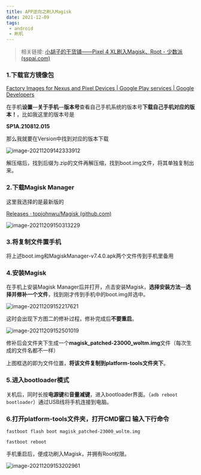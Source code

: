 ```yaml
---
title: APP逆向之刷入Magisk
date: 2021-12-09
tags: 
 - android
 - 刷机
---
```


<!-- truncate -->

> 相关链接: [小胡子的干货铺——Pixel 4 XL刷入Magisk、Root - 少数派 (sspai.com)](https://sspai.com/post/57923#!)

### **1.下载官方镜像包**

[Factory Images for Nexus and Pixel Devices  | Google Play services  | Google Developers](https://developers.google.com/android/images#coral)

在手机**设置**—**关于手机**—**版本号**查看自己手机系统的版本号**下载自己手机对应的版本！**，比如我这里的版本号是

**SP1A.210812.015** 

那么我就要在Version中找到对应的版本下载

![image-20211209142333912](https://img.kuizuo.cn/image-20211209142333912.png)

解压缩后，找到后缀为.zip的文件再解压缩，找到boot.img文件，将其单独复制出来。

### 2.下载Magisk Manager

这里我选择的是最新版的

[Releases · topjohnwu/Magisk (github.com)](https://github.com/topjohnwu/Magisk/releases)

![image-20211209150313229](https://img.kuizuo.cn/image-20211209150313229.png)

### 3.将复制文件置手机

将上述boot.img和MagiskManager-v7.4.0.apk两个文件传到手机里备用

### 4.安装Magisk

在手机上安装Magisk Manager后并打开，点击安装Magisk，**选择安装方法**—**选择并修补一个文件**，找到刚才传到手机中的boot.img并选中。

![image-20211209152217621](https://img.kuizuo.cn/image-20211209152217621.png)

这时会出现下方图二的修补过程，修补完成后**不要重启**。

![image-20211209152501019](https://img.kuizuo.cn/image-20211209152501019.png)

修补后会文件夹下生成一个**magisk_patched-23000_woltm.img**文件（每次生成的文件名都不一样）

上图框选的即为文件位置，**将该文件复制到platform-tools文件夹下**。

### 5.进入bootloader模式

关机后，同时长按**电源键**和**音量减键**，进入bootloader界面。（`adb reboot bootloader`）通过USB线将手机连接到电脑。

### 6.打开platform-tools文件夹，打开CMD窗口 输入下行命令

```
fastboot flash boot magisk_patched-23000_woltm.img
```

```
fastboot reboot
```

手机重启后，便成功刷入Magisk，并拥有Root权限。

![image-20211209153202961](https://img.kuizuo.cn/image-20211209153202961.png)
